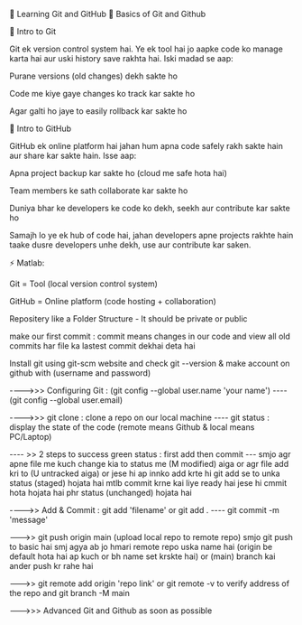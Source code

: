 🚀 Learning Git and GitHub
🔹 Basics of Git and Github

🔹 Intro to Git

Git ek version control system hai. Ye ek tool hai jo aapke code ko manage karta hai aur uski history save rakhta hai.
Iski madad se aap:

Purane versions (old changes) dekh sakte ho

Code me kiye gaye changes ko track kar sakte ho

Agar galti ho jaye to easily rollback kar sakte ho

🔹 Intro to GitHub

GitHub ek online platform hai jahan hum apna code safely rakh sakte hain aur share kar sakte hain.
Isse aap:

Apna project backup kar sakte ho (cloud me safe hota hai)

Team members ke sath collaborate kar sakte ho

Duniya bhar ke developers ke code ko dekh, seekh aur contribute kar sakte ho

Samajh lo ye ek hub of code hai, jahan developers apne projects rakhte hain taake dusre developers unhe dekh, use aur contribute kar saken.

⚡ Matlab:

Git = Tool (local version control system)

GitHub = Online platform (code hosting + collaboration)

Repositery like a Folder Structure - It should be private or public

make our first commit : commit means changes in our code and view all old commits har file ka lastest commit dekhai deta hai

Install git using git-scm website and check git --version & make account on github with (username and password)

---->>> Configuring Git : (git config --global user.name 'your name') ---- (git config --global user.email) 

---->>> git clone : clone a repo on our local machine ---- git status : display the state of the code (remote means Github & local means PC/Laptop)

---- >> 2 steps to success green status : first add then commit --- smjo agr apne file me kuch change kia to status me (M modified) aiga or agr file add kri to (U untracked aiga) or jese hi ap innko add krte hi git add se to unka status (staged) hojata hai mtlb commit krne kai liye ready hai jese hi cmmit hota hojata hai phr status (unchanged) hojata hai

---->> Add & Commit : git add 'filename' or git add . ---- git commit -m 'message'

--->> git push origin main (upload local repo to remote repo) smjo git push to basic hai smj agya ab jo hmari remote repo uska name hai (origin be default hota hai ap kuch or bh name set krskte hai) or (main) branch kai ander push kr rahe hai

--->> git remote add origin 'repo link' or git remote -v to verify address of the repo and  git branch -M main


--->>> Advanced Git and Github as soon as possible 
